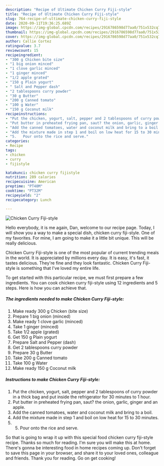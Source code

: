 ```yaml
---
description: "Recipe of Ultimate Chicken Curry Fiji-style"
title: "Recipe of Ultimate Chicken Curry Fiji-style"
slug: 764-recipe-of-ultimate-chicken-curry-fiji-style
date: 2020-09-11T19:36:25.689Z
image: https://img-global.cpcdn.com/recipes/2916786598d77aa0/751x532cq70/chicken-curry-fiji-style-recipe-main-photo.jpg
thumbnail: https://img-global.cpcdn.com/recipes/2916786598d77aa0/751x532cq70/chicken-curry-fiji-style-recipe-main-photo.jpg
cover: https://img-global.cpcdn.com/recipes/2916786598d77aa0/751x532cq70/chicken-curry-fiji-style-recipe-main-photo.jpg
author: Callie Cortez
ratingvalue: 3.7
reviewcount: 15
recipeingredient:
- "300 g Chicken bite size"
- "1 big onion minced"
- "1 clove garlic minced"
- "1 ginger minced"
- "1/2 apple grated"
- "150 g Plain yogurt"
- " Salt and Pepper dash"
- "2 tablespoons curry powder"
- "30 g Butter"
- "200 g Canned tomato"
- "100 g Water"
- "150 g Coconut milk"
recipeinstructions:
- "Put the chicken, yogurt, salt, pepper and 2 tablespoons of curry powder in a thick bag and put inside the refrigerator for 30 minutes to 1 hour."
- "Put butter in preheated frying pan, saut? the onion, garlic, ginger and an apple."
- "Add the canned tomatoes, water and coconut milk and bring to a boil."
- "Add the mixture made in step 1 and boil on low heat for 15 to 30 minutes."
- "5.	Pour onto the rice and serve."
categories:
- Recipe
tags:
- chicken
- curry
- fijistyle

katakunci: chicken curry fijistyle 
nutrition: 289 calories
recipecuisine: American
preptime: "PT40M"
cooktime: "PT32M"
recipeyield: "2"
recipecategory: Lunch

---
```



![Chicken Curry Fiji-style](https://img-global.cpcdn.com/recipes/2916786598d77aa0/751x532cq70/chicken-curry-fiji-style-recipe-main-photo.jpg)

Hello everybody, it is me again, Dan, welcome to our recipe page. Today, I will show you a way to make a special dish, chicken curry fiji-style. One of my favorites. For mine, I am going to make it a little bit unique. This will be really delicious.



Chicken Curry Fiji-style is one of the most popular of current trending meals in the world. It is appreciated by millions every day. It is easy, it's fast, it tastes delicious. They're fine and they look fantastic. Chicken Curry Fiji-style is something that I've loved my entire life.


To get started with this particular recipe, we must first prepare a few ingredients. You can cook chicken curry fiji-style using 12 ingredients and 5 steps. Here is how you can achieve that.

<!--inarticleads1-->

##### The ingredients needed to make Chicken Curry Fiji-style:

1. Make ready 300 g Chicken (bite size)
1. Prepare 1 big onion (minced)
1. Make ready 1 clove garlic (minced)
1. Take 1 ginger (minced)
1. Take 1/2 apple (grated)
1. Get 150 g Plain yogurt
1. Prepare  Salt and Pepper (dash)
1. Get 2 tablespoons curry powder
1. Prepare 30 g Butter
1. Take 200 g Canned tomato
1. Take 100 g Water
1. Make ready 150 g Coconut milk




<!--inarticleads2-->

##### Instructions to make Chicken Curry Fiji-style:

1. Put the chicken, yogurt, salt, pepper and 2 tablespoons of curry powder in a thick bag and put inside the refrigerator for 30 minutes to 1 hour.
1. Put butter in preheated frying pan, saut? the onion, garlic, ginger and an apple.
1. Add the canned tomatoes, water and coconut milk and bring to a boil.
1. Add the mixture made in step 1 and boil on low heat for 15 to 30 minutes.
1. 5.	Pour onto the rice and serve.




So that is going to wrap it up with this special food chicken curry fiji-style recipe. Thanks so much for reading. I'm sure you will make this at home. There's gonna be interesting food in home recipes coming up. Don't forget to save this page in your browser, and share it to your loved ones, colleague and friends. Thank you for reading. Go on get cooking!
